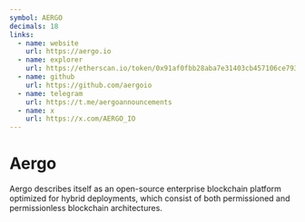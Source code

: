 ```yaml
---
symbol: AERGO
decimals: 18
links:
  - name: website
    url: https://aergo.io
  - name: explorer
    url: https://etherscan.io/token/0x91af0fbb28aba7e31403cb457106ce79397fd4e6
  - name: github
    url: https://github.com/aergoio
  - name: telegram
    url: https://t.me/aergoannouncements
  - name: x
    url: https://x.com/AERGO_IO
---
```


# Aergo

Aergo describes itself as an open-source enterprise blockchain platform optimized for hybrid deployments, which consist of both permissioned and permissionless blockchain architectures.
